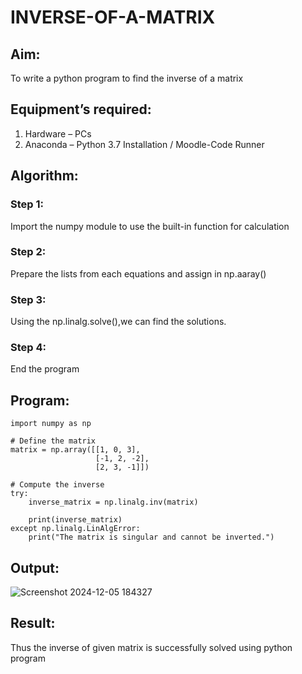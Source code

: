 # INVERSE-OF-A-MATRIX
## Aim:
To write a python program to find the inverse of a matrix
## Equipment’s required:
1. 	Hardware – PCs
2. 	Anaconda – Python 3.7 Installation / Moodle-Code Runner
## Algorithm:
### Step 1:
Import the numpy module to use the built-in function for calculation

### Step 2:
Prepare the lists from each equations and assign in np.aaray()

### Step 3:
Using the np.linalg.solve(),we can find the solutions.

### Step 4:
End the program
## Program:
```
import numpy as np

# Define the matrix
matrix = np.array([[1, 0, 3],
                   [-1, 2, -2],
                   [2, 3, -1]])

# Compute the inverse
try:
    inverse_matrix = np.linalg.inv(matrix)
    
    print(inverse_matrix)
except np.linalg.LinAlgError:
    print("The matrix is singular and cannot be inverted.")
```
## Output:
![Screenshot 2024-12-05 184327](https://github.com/user-attachments/assets/90c0b5d6-f9ee-425d-accc-121ffa72b957)

## Result:
Thus the inverse of given matrix is successfully solved using python program

